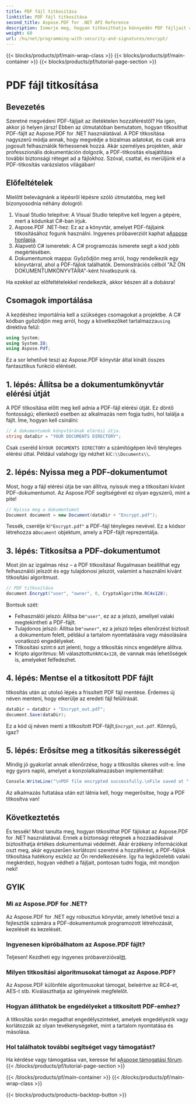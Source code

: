 ```yaml
---
title: PDF fájl titkosítása
linktitle: PDF fájl titkosítása
second_title: Aspose.PDF for .NET API Reference
description: Ismerje meg, hogyan titkosíthatja könnyedén PDF fájljait az Aspose.PDF for .NET használatával. Az érzékeny információk biztonsága egyszerű, lépésről lépésre bemutatott útmutatónkkal.
weight: 60
url: /hu/net/programming-with-security-and-signatures/encrypt/
---
```


{{< blocks/products/pf/main-wrap-class >}}
{{< blocks/products/pf/main-container >}}
{{< blocks/products/pf/tutorial-page-section >}}

# PDF fájl titkosítása

## Bevezetés

Szeretné megvédeni PDF-fájljait az illetéktelen hozzáféréstől? Ha igen, akkor jó helyen jársz! Ebben az útmutatóban bemutatom, hogyan titkosíthat PDF-fájlt az Aspose.PDF for .NET használatával. A PDF titkosítása nagyszerű módja annak, hogy megvédje a bizalmas adatokat, és csak arra jogosult felhasználók férhessenek hozzá. Akár személyes projekten, akár professzionális dokumentáción dolgozik, a PDF-titkosítás elsajátítása további biztonsági réteget ad a fájlokhoz. Szóval, csattal, és merüljünk el a PDF-titkosítás varázslatos világában!

## Előfeltételek

Mielőtt belevágnánk a lépésről lépésre szóló útmutatóba, meg kell bizonyosodnia néhány dologról:

1. Visual Studio telepítve: A Visual Studio telepítve kell legyen a gépére, mert a kódunkat C#-ban írjuk.
2.  Aspose.PDF .NET-hez: Ez az a könyvtár, amelyet PDF-fájljaink titkosításához fogunk használni. Ingyenes próbaverziót kaphat a[Aspose honlapja](https://releases.aspose.com/).
3. Alapvető C# ismeretek: A C# programozás ismerete segít a kód jobb megértésében.
4. Dokumentumok mappa: Győződjön meg arról, hogy rendelkezik egy könyvtárral, ahol a PDF-fájlok találhatók. Demonstrációs célból "AZ ÖN DOKUMENTUMKÖNYVTÁRA"-ként hivatkozunk rá.

Ha ezekkel az előfeltételekkel rendelkezik, akkor készen áll a dobásra!

## Csomagok importálása

 A kezdéshez importálnia kell a szükséges csomagokat a projektbe. A C# kódban győződjön meg arról, hogy a következőket tartalmazza`using` direktíva felül:

```csharp
using System;
using System.IO;
using Aspose.Pdf;
```

Ez a sor lehetővé teszi az Aspose.PDF könyvtár által kínált összes fantasztikus funkció elérését.

## 1. lépés: Állítsa be a dokumentumkönyvtár elérési útját

A PDF titkosítása előtt meg kell adnia a PDF-fájl elérési útját. Ez döntő fontosságú; ellenkező esetben az alkalmazás nem fogja tudni, hol találja a fájlt. Íme, hogyan kell csinálni:

```csharp
// A dokumentumok könyvtárának elérési útja.
string dataDir = "YOUR DOCUMENTS DIRECTORY";
```

 Csak cseréld ki`YOUR DOCUMENTS DIRECTORY` a számítógépen lévő tényleges elérési úttal. Például valahogy így nézhet ki`C:\\Documents\\`.

## 2. lépés: Nyissa meg a PDF-dokumentumot

Most, hogy a fájl elérési útja be van állítva, nyissuk meg a titkosítani kívánt PDF-dokumentumot. Az Aspose.PDF segítségével ez olyan egyszerű, mint a pite!

```csharp
// Nyissa meg a dokumentumot
Document document = new Document(dataDir + "Encrypt.pdf");
```

 Tessék, cserélje ki`"Encrypt.pdf"` a PDF-fájl tényleges nevével. Ez a kódsor létrehozza a`Document` objektum, amely a PDF-fájlt reprezentálja.

## 3. lépés: Titkosítsa a PDF-dokumentumot

Most jön az izgalmas rész – a PDF titkosítása! Rugalmasan beállíthat egy felhasználói jelszót és egy tulajdonosi jelszót, valamint a használni kívánt titkosítási algoritmust.

```csharp
// PDF titkosítása
document.Encrypt("user", "owner", 0, CryptoAlgorithm.RC4x128);
```

Bontsuk szét:
-  Felhasználói jelszó: Állítsa be`"user"`, ez az a jelszó, amellyel valaki megtekintheti a PDF-fájlt.
-  Tulajdonos jelszó: Állítsa be`"owner"`, ez a jelszó teljes ellenőrzést biztosít a dokumentum felett, például a tartalom nyomtatására vagy másolására vonatkozó engedélyeket.
-  Titkosítási szint:`0` azt jelenti, hogy a titkosítás nincs engedélyre állítva.
-  Kripto algoritmus: Mi választottunk`RC4x128`, de vannak más lehetőségek is, amelyeket felfedezhet.

## 4. lépés: Mentse el a titkosított PDF fájlt

titkosítás után az utolsó lépés a frissített PDF fájl mentése. Érdemes új néven menteni, hogy elkerülje az eredeti fájl felülírását.

```csharp
dataDir = dataDir + "Encrypt_out.pdf";
document.Save(dataDir);
```

 Ez a kód új néven menti a titkosított PDF-fájlt,`Encrypt_out.pdf`. Könnyű, igaz?

## 5. lépés: Erősítse meg a titkosítás sikerességét

Mindig jó gyakorlat annak ellenőrzése, hogy a titkosítás sikeres volt-e. Íme egy gyors napló, amelyet a konzolalkalmazásban implementálhat:

```csharp
Console.WriteLine("\nPDF file encrypted successfully.\nFile saved at " + dataDir);
```

Az alkalmazás futtatása után ezt látnia kell, hogy megerősítse, hogy a PDF titkosítva van!

## Következtetés

És tessék! Most tanulta meg, hogyan titkosíthat PDF fájlokat az Aspose.PDF for .NET használatával. Ennek a biztonsági rétegnek a hozzáadásával biztosíthatja értékes dokumentumai védelmét. Akár érzékeny információkat oszt meg, akár egyszerűen korlátozni szeretné a hozzáférést, a PDF-fájlok titkosítása hatékony eszköz az Ön rendelkezésére. Így ha legközelebb valaki megkérdezi, hogyan védheti a fájljait, pontosan tudni fogja, mit mondjon neki!

## GYIK

### Mi az Aspose.PDF for .NET?
Az Aspose.PDF for .NET egy robusztus könyvtár, amely lehetővé teszi a fejlesztők számára a PDF-dokumentumok programozott létrehozását, kezelését és kezelését.

### Ingyenesen kipróbálhatom az Aspose.PDF fájlt?
 Teljesen! Kezdheti egy ingyenes próbaverzióval[itt](https://releases.aspose.com/).

### Milyen titkosítási algoritmusokat támogat az Aspose.PDF?
Az Aspose.PDF különféle algoritmusokat támogat, beleértve az RC4-et, AES-t stb. Kiválaszthatja az igényeinek megfelelőt.

### Hogyan állíthatok be engedélyeket a titkosított PDF-emhez?
A titkosítás során megadhat engedélyszinteket, amelyek engedélyezik vagy korlátozzák az olyan tevékenységeket, mint a tartalom nyomtatása és másolása.

### Hol találhatok további segítséget vagy támogatást?
 Ha kérdése vagy támogatása van, keresse fel a[Aspose támogatási fórum](https://forum.aspose.com/c/pdf/10).
{{< /blocks/products/pf/tutorial-page-section >}}

{{< /blocks/products/pf/main-container >}}
{{< /blocks/products/pf/main-wrap-class >}}

{{< blocks/products/products-backtop-button >}}
